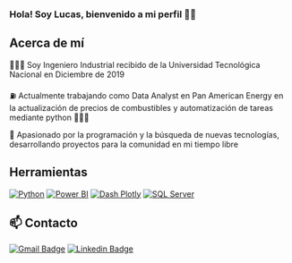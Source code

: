 ### Hola! Soy Lucas, bienvenido a mi perfil 👋🏼

## Acerca de mí
👨🏻‍🔬 Soy Ingeniero Industrial recibido de la Universidad Tecnológica Nacional en Diciembre de 2019 

⛽ Actualmente trabajando como Data Analyst en Pan American Energy en la actualización de precios de combustibles y automatización de tareas mediante python 👨🏻‍💻

👥 Apasionado por la programación y la búsqueda de nuevas tecnologías, desarrollando proyectos para la comunidad en mi tiempo libre 

## Herramientas
[![Python](https://img.shields.io/badge/-Python-3776AB?style=flat-square&logo=python&logoColor=white)](https://www.python.org/)
[![Power BI](https://img.shields.io/badge/logo-powerbi-yellow?logo=powerbi)](https://app.powerbi.com/)
[![Dash Plotly](https://img.shields.io/badge/logo-plotly-purple?logo=plotly)](https://dash.plotly.com/)
[![SQL Server](https://img.shields.io/badge/-SQL%20Server-CC2927?style=flat-square&logo=microsoft%20sql%20server&logoColor=white)](https://www.microsoft.com/sql-server)


## 📫 Contacto 
[![Gmail Badge](https://img.shields.io/badge/-lchicco94@gmail.com-c14438?style=flat&logo=Gmail&logoColor=white)](mailto:lchicco94@gmail.com "Connect via Email")
[![Linkedin Badge](https://img.shields.io/badge/-Lucas%20Chicco-0072b1?style=flat&logo=Linkedin&logoColor=white)](https://www.linkedin.com/in/lucas-chicco-64517313a/ "Connect on LinkedIn")
